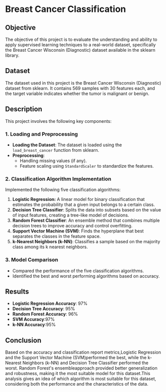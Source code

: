 # Breast Cancer Classification

## Objective
The objective of this project is to evaluate the understanding and ability to apply supervised learning techniques to a real-world dataset, specifically the Breast Cancer Wisconsin (Diagnostic) dataset available in the sklearn library.

## Dataset
The dataset used in this project is the Breast Cancer Wisconsin (Diagnostic) dataset from sklearn. It contains 569 samples with 30 features each, and the target variable indicates whether the tumor is malignant or benign.

## Description
This project involves the following key components:

### 1. Loading and Preprocessing 
- **Loading the Dataset**: The dataset is loaded using the `load_breast_cancer` function from sklearn.
- **Preprocessing**: 
  - Handling missing values (if any).
  - Feature scaling using `StandardScaler` to standardize the features.

### 2. Classification Algorithm Implementation 
Implemented the following five classification algorithms:
1. **Logistic Regression:** A linear model for binary classification that estimates the probability that a given input belongs to a certain class.
2. **Decision Tree Classifier**: Splits the data into subsets based on the value of input features, creating a tree-like model of decisions.
3. **Random Forest Classifier**: An ensemble method that combines multiple decision trees to improve accuracy and control overfitting.
4. **Support Vector Machine (SVM)**: Finds the hyperplane that best separates the classes in the feature space.
5. **k-Nearest Neighbors (k-NN)**: Classifies a sample based on the majority class among its k nearest neighbors.

### 3. Model Comparison 
- Compared the performance of the five classification algorithms.
- Identified the best and worst performing algorithms based on accuracy.

## Results
- **Logistic Regression Accuracy**: 97%
- **Decision Tree Accuracy**: 95%
- **Random Forest Accuracy**: 96%
- **SVM Accuracy**:97%
- **k-NN Accuracy**:95%

## Conclusion
Based on the accuracy and classification report metrics,Logistic Regression and the Support Vector Machine (SVM)performed the best, while the k-Nearest Neighbors (k-NN) and Decision Tree Classifier performed the worst. Random Forest's ensembleapproach provided better generalization and robustness, making it the most suitable model for this dataset.This analysis gives an idea of which algorithm is most suitable for this dataset, considering both the performance and the characteristics of the data.
